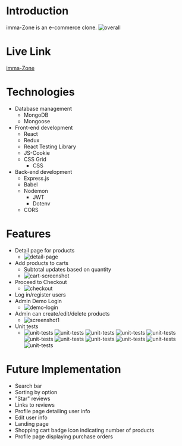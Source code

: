 # Introduction
imma-Zone is an e-commerce clone.
![overall](public/images/overall.gif)

# Live Link

[imma-Zone](https://e-commerce-5555-frontend.herokuapp.com/)

# Technologies

- Database management
	- MongoDB
  - Mongoose
- Front-end development
	- React
  - Redux
  - React Testing Library
  - JS-Cookie
  - CSS Grid
	- CSS
- Back-end development
	- Express.js
  - Babel
  - Nodemon
	- JWT
	- Dotenv
  - CORS

# Features

- Detail page for products
  - ![detail-page](public/images/detail-page.png)
- Add products to carts
  - Subtotal updates based on quantity
  - ![cart-screenshot](public/images/cart-screenshot.png)
- Proceed to Checkout
  - ![checkout](public/images/proceed-to-checkout.gif)
- Log in/register users
- Admin Demo Login
  - ![demo-login](public/images/demo-login.png)
- Admin can create/edit/delete products
  - ![screenshot1](public/images/screenshot1.png)
- Unit tests
  - ![unit-tests](public/images/screenshot2.png)
  ![unit-tests](public/images/appjs-test.png)
  ![unit-tests](public/images/cartjs-test.png)
  ![unit-tests](public/images/loginjs-test.png)
  ![unit-tests](public/images/oderplacementjs-test.png)
  ![unit-tests](public/images/paymentjs-test.png)
  ![unit-tests](public/images/productdetailjs-test.png)
  ![unit-tests](public/images/productsjs-test.png)
  ![unit-tests](public/images/shippingaddressjs-test.png)
  ![unit-tests](public/images/userprofilejs-test.png)
  ![unit-tests](public/images/userregisterjs-test.png)

# Future Implementation
- Search bar
- Sorting by option
- "Star" reviews
- Links to reviews
- Profile page detailing user info
- Edit user info
- Landing page
- Shopping cart badge icon indicating number of products
- Profile page displaying purchase orders